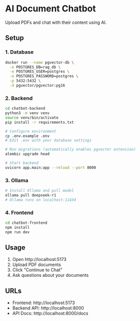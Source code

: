 # AI Document Chatbot

Upload PDFs and chat with their content using AI.

## Setup

### 1. Database
```bash
docker run --name pgvector-db \
  -e POSTGRES_DB=rag_db \
  -e POSTGRES_USER=postgres \
  -e POSTGRES_PASSWORD=postgres \
  -p 5432:5432 \
  -d pgvector/pgvector:pg16
```

### 2. Backend
```bash
cd chatbot-backend
python3 -m venv venv
source venv/bin/activate
pip install -r requirements.txt

# Configure environment
cp .env.example .env
# Edit .env with your database settings

# Run migrations (automatically enables pgvector extension)
alembic upgrade head

# Start backend
uvicorn app.main:app --reload --port 8000
```

### 3. Ollama
```bash
# Install Ollama and pull model
ollama pull deepseek-r1
# Ollama runs on localhost:11434
```

### 4. Frontend
```bash
cd chatbot-frontend
npm install
npm run dev
```

## Usage

1. Open http://localhost:5173
2. Upload PDF documents
3. Click "Continue to Chat"
4. Ask questions about your documents

## URLs

- Frontend: http://localhost:5173
- Backend API: http://localhost:8000
- API Docs: http://localhost:8000/docs